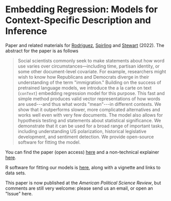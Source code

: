# Embedding Regression: Models for Context-Specific Description and Inference

Paper and related materials for [Rodriguez](http://prodriguezsosa.com/), [Spirling](http://www.arthurspirling.org) and [Stewart](https://scholar.princeton.edu/bstewart/home) (2022). The abstract for the paper is as follows

> Social scientists commonly seek to make statements about how word use varies over circumstances—including time, partisan identity, or some other document-level covariate. For example, researchers might wish to know how Republicans and Democrats diverge in their understanding of the term "immigration." Building on the success of pretrained language models, we introduce the a la carte on text (`conText`) embedding regression model for this purpose. This fast and simple method produces valid vector representations of how words are used---and thus what words "mean"---in different contexts. We show that it outperforms slower, more complicated alternatives and works well even with very few documents. The model also allows for hypothesis testing and statements about statistical significance. We demonstrate that it can be used for a broad range of important tasks, including understanding US polarization, historical legislative development, and sentiment detection. We provide open-source software for fitting the model.

You can find the paper (open access) [here](https://www.cambridge.org/core/journals/american-political-science-review/article/embedding-regression-models-for-contextspecific-description-and-inference/4C90013E5C714C8483ED95CC699022FB) and a non-technical explainer [here](https://github.com/prodriguezsosa/EmbeddingRegression/blob/master/Explainer/explainer.md).

R software for fitting our models is [here](https://github.com/prodriguezsosa/conText), along with a vignette and links to data sets.

This paper is now published at the *American Political Science Review*, but comments are still very welcome: please send us an email, or open an "Issue" here.


